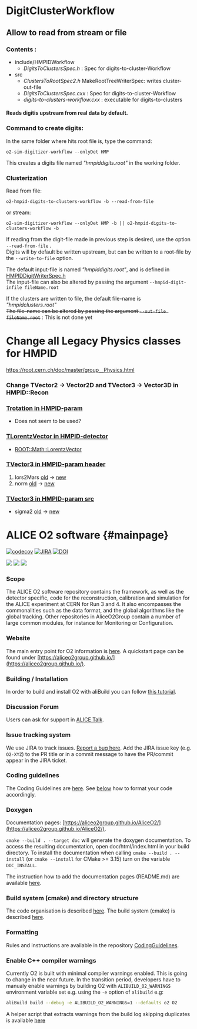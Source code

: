 # DigitClusterWorkflow

## Allow to read from stream or file

### Contents : 

- include/HMPIDWorkflow
  - _DigitsToClustersSpec.h_ : Spec for digits-to-cluster-Workflow
- src
  - _ClustersToRootSpec2.h_ MakeRootTreeWriterSpec: writes cluster-out-file
  - _DigitsToClustersSpec.cxx_ : Spec for digits-to-cluster-Workflow
  - _digits-to-clusters-workflow.cxx_ : executable for digits-to-clusters


#### Reads digitis upstream from real data by default.



### Command to create digits:
In the same folder where hits root file is, type the command:

    o2-sim-digitizer-workflow --onlyDet HMP

This creates a digits file named _"hmpiddigits.root"_ in the working folder. 
### Clusterization

Read from file:

    o2-hmpid-digits-to-clusters-workflow -b --read-from-file
    
or stream:

    o2-sim-digitizer-workflow --onlyDet HMP -b || o2-hmpid-digits-to-clusters-workflow -b


If reading from the digit-file made in previous step is desired, use the option `--read-from-file` .  
Digits will by default be written upstream, but can be written to a root-file by the `--write-to-file` option.

The default input-file is named _"hmpiddigits.root"_, and is defined in [HMPIDDigitWriterSpec.h](https://github.com/AliceO2Group/AliceO2/blob/dev/Steer/DigitizerWorkflow/src/HMPIDDigitWriterSpec.h)  
The input-file can also be altered by passing the argument `--hmpid-digit-infile fileName.root`

If the clusters are written to file, the default file-name is _"hmpidclusters.root"_  
~~The file-name can be altered by passing the argument `--out-file fileName.root`~~ : This is not done yet


# Change all Legacy Physics classes for HMPID
https://root.cern.ch/doc/master/group__Physics.html

### Change TVector2 -> Vector2D and TVector3 -> Vector3D in HMPID::Recon



### [Trotation in HMPID-param](https://github.com/AliceO2Group/AliceO2/blob/03608ff899d444d52571dbed14a0106ae4616562/Detectors/HMPID/base/src/Param.cxx)
  * Does not seem to be used?
### [TLorentzVector in HMPID-detector](https://github.com/AliceO2Group/AliceO2/blob/54d91df6bd1f9008ed8caa748820cfc3b95535e4/Detectors/HMPID/simulation/src/Detector.cxx)
  * [ROOT::Math::LorentzVector](https://github.com/eflatlan/AliceRecon/blob/1483a2302205717d9c97272287090a46daf4a338/Detectors/HMPID/simulation/src/Detector.cxx#L189)


### [TVector3 in HMPID-param header](https://github.com/AliceO2Group/AliceO2/blob/03608ff899d444d52571dbed14a0106ae4616562/Detectors/HMPID/base/include/HMPIDBase/Param.h#L19)
  1. lors2Mars [old](https://github.com/AliceO2Group/AliceO2/blob/03608ff899d444d52571dbed14a0106ae4616562/Detectors/HMPID/base/include/HMPIDBase/Param.h#L191-L196) -> [new](https://github.com/eflatlan/AliceRecon/blob/1483a2302205717d9c97272287090a46daf4a338/Detectors/HMPID/base/include/HMPIDBase/Param.h#L227-L235) 
  2. norm [old](https://github.com/AliceO2Group/AliceO2/blob/03608ff899d444d52571dbed14a0106ae4616562/Detectors/HMPID/base/include/HMPIDBase/Param.h#L213-L218) -> [new](https://github.com/eflatlan/AliceRecon/blob/1483a2302205717d9c97272287090a46daf4a338/Detectors/HMPID/base/include/HMPIDBase/Param.h#L255-L260) 
  
### [TVector3 in HMPID-param src](https://github.com/AliceO2Group/AliceO2/blob/03608ff899d444d52571dbed14a0106ae4616562/Detectors/HMPID/base/src/Param.cxx#L289)
  * sigma2 [old](https://github.com/AliceO2Group/AliceO2/blob/03608ff899d444d52571dbed14a0106ae4616562/Detectors/HMPID/base/src/Param.cxx#L289-L304) -> [new](https://github.com/eflatlan/AliceRecon/blob/1483a2302205717d9c97272287090a46daf4a338/Detectors/HMPID/base/src/Param.cxx#L300-L320)

# ALICE O2 software {#mainpage}

<!--  /// \cond EXCLUDE_FOR_DOXYGEN -->

[![codecov](https://codecov.io/gh/AliceO2Group/AliceO2/branch/dev/graph/badge.svg)](https://codecov.io/gh/AliceO2Group/AliceO2/branches/dev)
[![JIRA](https://img.shields.io/badge/JIRA-Report%20issue-blue.svg)](https://alice.its.cern.ch/jira/secure/CreateIssue.jspa?pid=11201&issuetype=1)
[![DOI](https://zenodo.org/badge/DOI/10.5281/zenodo.1493334.svg)](https://doi.org/10.5281/zenodo.1493334)

[![](http://ali-ci.cern.ch/repo/buildstatus/AliceO2Group/AliceO2/dev/build_O2_o2.svg)](https://ali-ci.cern.ch/repo/logs/AliceO2Group/AliceO2/dev/latest/build_O2_o2/fullLog.txt)
[![](http://ali-ci.cern.ch/repo/buildstatus/AliceO2Group/AliceO2/dev/build_o2_macos.svg)](https://ali-ci.cern.ch/repo/logs/AliceO2Group/AliceO2/dev/latest/build_o2_macos/fullLog.txt)
[![](http://ali-ci.cern.ch/repo/buildstatus/AliceO2Group/AliceO2/dev/build_o2checkcode_o2.svg)](https://ali-ci.cern.ch/repo/logs/AliceO2Group/AliceO2/dev/latest/build_o2checkcode_o2/fullLog.txt)

<!--  /// \endcond  -->

### Scope

The ALICE O2 software repository contains the framework, as well as the detector specific, code for the reconstruction, calibration and simulation for the ALICE experiment at CERN for Run 3 and 4. It also encompasses the commonalities such as the data format, and the global algorithms like the global tracking.
Other repositories in AliceO2Group contain a number of large common modules, for instance for Monitoring or Configuration.

### Website

The main entry point for O2 information is [here](https://alice-o2-project.web.cern.ch).
A quickstart page can be found under [https://aliceo2group.github.io/](https://aliceo2group.github.io/).

### Building / Installation

In order to build and install O2 with aliBuild you can follow [this tutorial](http://alisw.github.io/alibuild/o2-tutorial.html).

### Discussion Forum

Users can ask for support in [ALICE Talk](https://alice-talk.web.cern.ch).

### Issue tracking system

We use JIRA to track issues. [Report a bug here](https://alice.its.cern.ch/jira/secure/CreateIssue.jspa?pid=11201&issuetype=1).
Add the JIRA issue key (e.g. `O2-XYZ`) to the PR title or in a commit message to have the PR/commit appear in the JIRA ticket.

### Coding guidelines

The Coding Guidelines are [here](https://github.com/AliceO2Group/CodingGuidelines).
See [below](###Formatting) how to format your code accordingly.

### Doxygen

Documentation pages: [https://aliceo2group.github.io/AliceO2/](https://aliceo2group.github.io/AliceO2/).

`cmake --build . --target doc` will generate the doxygen documentation.
To access the resulting documentation, open doc/html/index.html in your
build directory. To install the documentation when calling `cmake --build . -- install` (or `cmake --install` for CMake >= 3.15)
turn on the variable `DOC_INSTALL`.

The instruction how to add the documentation pages (README.md) are available [here](https://github.com/AliceO2Group/AliceO2/blob/dev/doc/DoxygenInstructions.md).

### Build system (cmake) and directory structure

The code organisation is described [here](https://github.com/AliceO2Group/AliceO2/blob/dev/doc/CodeOrganization.md).
The build system (cmake) is described [here](https://github.com/AliceO2Group/AliceO2/blob/dev/doc/CMakeInstructions.md).

### Formatting

Rules and instructions are available in the repository
[CodingGuidelines](https://github.com/AliceO2Group/CodingGuidelines).

### Enable C++ compiler warnings

Currently O2 is built with minimal compiler warnings enabled. This is going to change in the near future. In the transition period, developers have to manualy enable warnings by building O2 with `ALIBUILD_O2_WARNINGS` environment variable set e.g. using the `-e`  option of `alibuild` e.g: 
```bash 
aliBuild build --debug -e ALIBUILD_O2_WARNINGS=1 --defaults o2 O2
``` 
A helper script that extracts warnings from the build log skipping duplicates is available [here](https://github.com/AliceO2Group/AliceO2/blob/dev/scripts/filter-warnings.sh)
